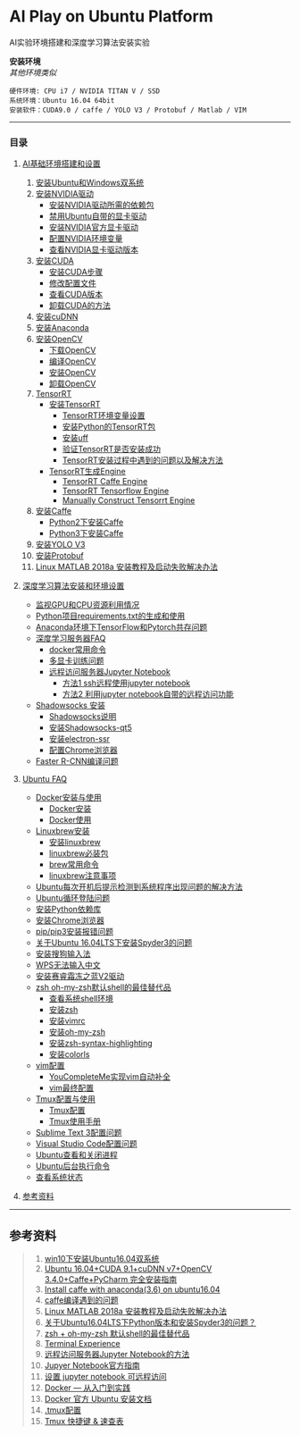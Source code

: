 # AI Play on Ubuntu Platform

AI实验环境搭建和深度学习算法安装实验     
      
**安装环境**  
*其他环境类似* 
```
硬件环境: CPU i7 / NVIDIA TITAN V / SSD
系统环境：Ubuntu 16.04 64bit
安装软件：CUDA9.0 / caffe / YOLO V3 / Protobuf / Matlab / VIM
````
---
### 目录
1. [AI基础环境搭建和设置](src/ai_base_env.md#ai基础环境搭建和设置)
   1. [安装Ubuntu和Windows双系统](src/ai_base_env.md#安装ubuntu和windows双系统)   
   2. [安装NVIDIA驱动](src/ai_base_env.md#安装nvidia驱动)   
       - [安装NVIDIA驱动所需的依赖包](src/ai_base_env.md#安装nvidia驱动所需的依赖包)   
       - [禁用Ubuntu自带的显卡驱动](src/ai_base_env.md#禁用ubuntu自带的显卡驱动)   
       - [安装NVIDIA官方显卡驱动](src/ai_base_env.md#安装nvidia官方显卡驱动)   
       - [配置NVIDIA环境变量](src/ai_base_env.md#配置环境变量)   
       - [查看NVIDIA显卡驱动版本](src/ai_base_env.md#查看NVIDIA驱动版本)    
   3. [安装CUDA](src/ai_base_env.md#安装cuda)   
       - [安装CUDA步骤](src/ai_base_env.md#安装cuda步骤)    
       - [修改配置文件](src/ai_base_env.md#修改配置文件)    
       - [查看CUDA版本](src/ai_base_env.md#查看cuda版本)
       - [卸载CUDA的方法](src/ai_base_env.md#卸载cuda的方法)    
   4. [安装cuDNN](src/ai_base_env.md#安装cudnn)    
   5. [安装Anaconda](src/ai_base_env.md#安装anaconda)    
   6. [安装OpenCV](src/ai_base_env.md#安装opencv)   
       - [下载OpenCV](src/ai_base_env.md#下载opencv)
       - [编译OpenCV](src/ai_base_env.md#编译opencv)
       - [安装OpenCV](src/ai_base_env.md#安装opencv)
       - [卸载OpenCV](src/ai_base_env.md#卸载opencv)
   7. [TensorRT](src/ai_base_env.md#tensorrt) 
       - [安装TensorRT](src/ai_base_env.md#安装tensorrt)    
         - [TensorRT环境变量设置](src/ai_base_env.md#tensorrt1)
         - [安装Python的TensorRT包](src/ai_base_env.md#tensorrt2)
         - [安装uff](src/ai_base_env.md#tensorrt3)
         - [验证TensorRT是否安装成功](src/ai_base_env.md#tensorrt4)
         - [TensorRT安装过程中遇到的问题以及解决方法](src/ai_base_env.md#tensorrt5)
       - [TensorRT生成Engine](src/ai_base_env.md#tensorrt生成engine)
         - [TensorRT Caffe Engine](./src/tensorrt/tensorrt-4.0.1.6/caffe_to_tensorrt.ipynb)
         - [TensorRT Tensorflow Engine](./src/tensorrt/tensorrt-4.0.1.6/tf_to_tensorrt.ipynb)
         - [Manually Construct Tensorrt Engine](./src/tensorrt/tensorrt-4.0.1.6/manually_construct_tensorrt_engine.ipynb)
   8. [安装Caffe](src/ai_base_env.md#安装caffe)   
       - [Python2下安装Caffe](src/ai_base_env.md#python2下安装cafe) 
       - [Python3下安装Caffe](src/ai_base_env.md#python3下安装cafe )
   9.  [安装YOLO V3](src/ai_base_env.md#安装yolov3)
   10. [安装Protobuf](src/ai_base_env.md#安装protobuf)
   11. [Linux MATLAB 2018a 安装教程及启动失败解决办法](src/ai_base_env.md#安装matlab)

2.  [深度学习算法安装和环境设置](./src/algorithm_install.md)
     - [监视GPU和CPU资源利用情况](./src/algorithm_install.md#监视gpu和cpu资源利用情况)
     - [Python项目requirements.txt的生成和使用](./src/algorithm_install.md#python项目requirements.txt的生成和使用)
     - [Anaconda环境下TensorFlow和Pytorch共存问题](./src/algorithm_install.md#anaconda环境下tensorflow和pytorch共存问题)
     - [深度学习服务器FAQ](./src/ai_server_FAQ.md#深度学习服务器faq)
       - [docker常用命令](./src/ai_server_FAQ.md#docker常用命令) 
       - [多显卡训练问题](./src/ai_server_FAQ.md#多显卡训练问题) 
       - [远程访问服务器Jupyter Notebook](./src/ai_server_FAQ.md#远程访问服务器jupyter-notebook)
         - [方法1 ssh远程使用jupyter notebook](./src/ai_server_FAQ.md#方法1-ssh远程使用jupyter-notebook)
         - [方法2 利用jupyter notebook自带的远程访问功能](./src/ai_server_FAQ.md#方法2-利用jupyter-notebook自带的远程访问功能)
     - [Shadowsocks 安装](./src/ss.md#shadowsocks安装)
       - [Shadowsocks说明](./src/ss.md#shadowsocks说明)
       - [安装Shadowsocks-qt5](./src/ss.md#安装shadowsocks-qt5)
       - [安装electron-ssr](./src/ss.md#安装electron-ssr)
       - [配置Chrome浏览器](./src/ss.md#配置chrome浏览器)
     - [Faster R-CNN编译问题](./src/algorithm_install.md#faster-r-cnn编译问题)

3.  [Ubuntu FAQ](./src/linux_env_set.md#ubuntu-faq)
     - [Docker安装与使用](./src/linux_env_set.md#docker安装与使用)
       - [Docker安装](./src/linux_env_set.md#docker安装)
       - [Docker使用](./src/linux_env_set.md#docker使用)
     - [Linuxbrew安装](./src/linux_env_set.md#linuxbrew安装)
       - [安装linuxbrew](./src/linux_env_set.md#安装linuxbrew)
       - [linuxbrew必装包](./src/linux_env_set.md#linuxbrew必装包)
       - [brew常用命令](./src/linux_env_set.md#brew常用命令)
       - [linuxbrew注意事项](./src/linux_env_set.md#linuxbrew注意事项)
     - [Ubuntu每次开机后提示检测到系统程序出现问题的解决方法](./src/linux_env_set.md#ubuntu每次开机后提示检测到系统程序出现问题的解决方法)
     - [Ubuntu循环登陆问题](./src/linux_env_set.md#ubuntu循环登陆问题)
     - [安装Python依赖库](./src/linux_env_set.md#安装python依赖库)
     - [安装Chrome浏览器](./src/linux_env_set.md#安装chrome浏览器)
     - [pip/pip3安装报错问题](./src/linux_env_set.md#pip和pip3安装报错)
     - [关于Ubuntu 16.04LTS下安装Spyder3的问题](./src/linux_env_set.md#ubuntu-16下安装spyder3)
     - [安装搜狗输入法](./src/linux_env_set.md#安装搜狗输入法)
     - [WPS无法输入中文](./src/linux_env_set.md#wps无法输入中文)
     - [安装赛睿霜冻之蓝V2驱动](./src/linux_env_set.md#安装赛睿霜冻之蓝v2驱动)
     - [zsh oh-my-zsh默认shell的最佳替代品](./src/linux_env_set.md#zsh-oh-my-zsh默认shell的最佳替代品)
       - [查看系统shell环境](./src/linux_env_set.md#查看系统shell环境)
       - [安装zsh](./src/linux_env_set.md#安装zsh)
       - [安装vimrc](./src/linux_env_set.md#安装vimrc)
       - [安装oh-my-zsh](./src/linux_env_set.md#安装oh-my-zsh)
       - [安装zsh-syntax-highlighting](./src/linux_env_set.md#安装zsh-syntax-highlighting)
       - [安装colorls](./src/linux_env_set.md#安装colorls)
     - [vim配置](./src/linux_env_set.md#vim配置)
       - [YouCompleteMe实现vim自动补全](./src/linux_env_set.md#youcompleteme实现vim自动补全)
       - [vim最终配置](./src/linux_env_set.md#vim最终配置)
     - [Tmux配置与使用](./src/linux_env_set.md#tmux配置与使用)
       - [Tmux配置](./src/linux_env_set.md#tmux配置)
       - [Tmux使用手册](./src/linux_env_set.md#tmux使用手册)
     - [Sublime Text 3配置问题](./src/linux_env_set.md#sublime-text-3配置问题)
     - [Visual Studio Code配置问题](./src/linux_env_set.md#visual-studio-code配置问题)    
     - [Ubuntu查看和关闭进程](./src/linux_env_set.md#ubuntu查看和关闭进程)
     - [Ubuntu后台执行命令](./src/linux_env_set.md#ubuntu后台执行命令)   
     - [查看系统状态](./src/linux_env_set.md#查看系统状态)

4.  [参考资料](#参考资料)


---
##  参考资料  
> 1. [win10下安装Ubuntu16.04双系统](https://blog.csdn.net/s717597589/article/details/79117112/)
> 2. [Ubuntu 16.04+CUDA 9.1+cuDNN v7+OpenCV 3.4.0+Caffe+PyCharm 完全安装指南](https://blog.csdn.net/balixiaxuetian/article/details/79154013)
> 3. [Install caffe with anaconda(3.6) on ubuntu16.04](http://www.yaoingwen.com/ubuntu16-04-anaconda-3-6-caffe/)
> 4. [caffe编译遇到的问题](https://blog.csdn.net/m0_37407756/article/details/70789271)
> 5. [Linux MATLAB 2018a 安装教程及启动失败解决办法](https://blog.csdn.net/ouening/article/details/79751393)
> 6. [关于Ubuntu16.04LTS下Python版本和安装Spyder3的问题？](https://www.zhihu.com/question/51248022/answer/142596984)
> 7. [zsh + oh-my-zsh 默认shell的最佳替代品](https://blog.phpgao.com/oh-my-zsh.html)
> 8. [Terminal Experience](https://medium.com/@caulfieldOwen/youre-missing-out-on-a-better-mac-terminal-experience-d73647abf6d7)
> 9. [远程访问服务器Jupyter Notebook的方法](https://www.jianshu.com/p/8fc3cd032d3c)    
> 10. [Jupyer Notebook官方指南](https://jupyter-notebook.readthedocs.io/en/latest/public_server.html#notebook-server-security)
> 11. [设置 jupyter notebook 可远程访问](https://blog.csdn.net/simple_the_best/article/details/77005400)
> 12. [Docker — 从入门到实践](https://github.com/yeasy/docker_practice)
> 13. [Docker 官方 Ubuntu 安装文档](https://docs.docker.com/install/linux/docker-ce/ubuntu/)
> 14. [.tmux配置](https://github.com/gpakosz/.tmux#installation)
> 15. [Tmux 快捷键 & 速查表](https://gist.github.com/ryerh/14b7c24dfd623ef8edc7)
